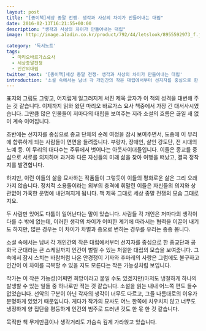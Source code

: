 ```yaml
---
layout: post
title: "[종이책]세상 종말 전쟁- 생각과 사상의 차이가 만들어내는 대립"
date: 2016-02-13T16:21:55+00:00
description: "생각과 사상의 차이가 만들어내는 대립"
image: http://image.aladin.co.kr/product/792/44/letslook/8955592973_f.jpg

category: '독서노트'  
tags: 
  - 마리오바르가스요사
  - 세상종말전쟁
  - 인간의대립
twitter_text: '[종이책]세상 종말 전쟁- 생각과 사상의 차이가 만들어내는 대립'
introduction: '소설 속에서는 남녀 각 개인간의 작은 대립에서부터 선지자를 중심으로 한 종교단과 공화국 군대라는 큰 스케일까지 인간이 벌릴 수 있는 처절한 대립의 모습을 보여줍니다.'
---
```


표지의 그림도 그렇고, 어지럽게 일그러지게 써진 제목 글자가 이 책의 성격을 대변해 주는 것 같습니다. 이제까지 읽와 왔던 마리오 바르가스 요사 책중에서 가장 긴 대서사시였습니다. 그만큼 많은 인물들이 저마다의 대립을 보여주는 지라 소설의 흐름은 끊일 새 없이 계속 이어집니다.

초반에는 선지자를 중심으로 종교 단체의 순례 여정을 잠시 보여주면서, 도중에 이 무리에 합류하게 되는 사람들이 면면을 들려줍니다. 부랑자, 장애인, 살인 강도단, 전 시대의 노예 등. 이 무리의 대다수는 주류에서 벗어나는 아웃사이더들입니다. 이들은 종교를 중심으로 서로를 의지하며 과거와 다른 자신들의 미래 삶을 찾아 여행을 떠났고, 결국 정착지를 발견합니다.

하지만, 이런 이들의 삶을 묘사하는 작품들이 그렇듯이 이들의 평화로운 삶은 그리 오래 가지 않습니다. 정치적 소용돌이라는 외부의 충격에 휘말린 이들은 자신들의 의지와 상관없이 가혹한 운명에 내던져지게 됩니다. 책 제목 그대로 세상 종말 전쟁의 모습 그대로지요.

두 사람만 있어도 다툼이 일어난다는 말이 있습니다. 사람들 각 개인은 저마다의 생각이 다를 수 밖에 없는데, 이러한 생각의 차이가 어떠한 계기에 따라서는 협력을 이끌어 내기도 하지만, 많은 경우는 이 차이가 차별과 증오로 변하는 경우를 우리는 종종 봅니다.

소설 속에서는 남녀 각 개인간의 작은 대립에서부터 선지자를 중심으로 한 종교단과 공화국 군대라는 큰 스케일까지 인간이 벌릴 수 있는 처절한 대립의 모습을 보여줍니다. 그 속에서 잠시 스치는 바람처럼 나온 안경쟁이 기자와 후마레의 사랑은 그럼에도 불구하고 인간이 이 차이를 극복할 수 있을 지도 모른다는 작은 가능성처럼 보입니다.

작가는 이 작은 가능성(어쩌면 희망이라고 붙일 수도 있겠지만)마저도 냉철하게 하나의 발생할 수 있는 일들 중 하나로만 적는 것 같습니다. 소설을 읽는 내내 어느쪽 편도 들수 없었습니다. 선악의 구분이 아닌 각자의 생각이 너무도 다르고, 그들 나름대로의 이유가 분명하게 있었기 때문입니다. 게다가 작가의 묘사도 어느 한쪽에 치우치지 않고 너무도 냉정하게 양 집단을 평등하게 인간의 범주로 드러낸 것도 한 몫 한 것 같습니다.

묵직한 책 무게만큼이나 생각거리도 가슴속 깊게 가라앉고 있습니다.
